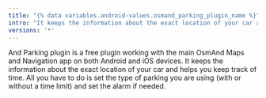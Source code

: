 ```yaml
---
title: "{% data variables.android-values.osmand_parking_plugin_name %}"
intro: "It keeps the information about the exact location of your car and helps you keep track of time."
versions: '*'
---
```


And Parking plugin is a free plugin working with the main OsmAnd Maps and Navigation app on both Android and iOS devices. It keeps the information about the exact location of your car and helps you keep track of time. All you have to do is set the type of parking you are using (with or without a time limit) and set the alarm if needed.
